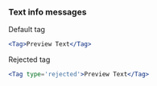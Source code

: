 ### Text info messages

Default tag
```jsx
<Tag>Preview Text</Tag>
```

Rejected tag
```jsx
<Tag type='rejected'>Preview Text</Tag>
```

